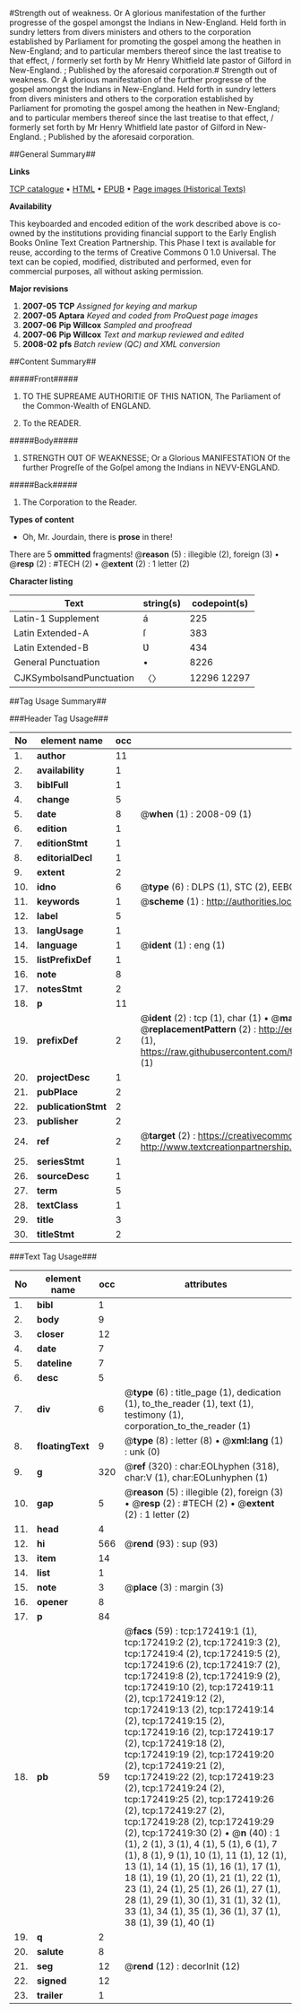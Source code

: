 #Strength out of weakness. Or A glorious manifestation of the further progresse of the gospel amongst the Indians in New-England. Held forth in sundry letters from divers ministers and others to the corporation established by Parliament for promoting the gospel among the heathen in New-England; and to particular members thereof since the last treatise to that effect, / formerly set forth by Mr Henry Whitfield late pastor of Gilford in New-England. ; Published by the aforesaid corporation.#
Strength out of weakness. Or A glorious manifestation of the further progresse of the gospel amongst the Indians in New-England. Held forth in sundry letters from divers ministers and others to the corporation established by Parliament for promoting the gospel among the heathen in New-England; and to particular members thereof since the last treatise to that effect, / formerly set forth by Mr Henry Whitfield late pastor of Gilford in New-England. ; Published by the aforesaid corporation.

##General Summary##

**Links**

[TCP catalogue](http://www.ota.ox.ac.uk/tcp/)  • 
[HTML](http://tei.it.ox.ac.uk/tcp/Texts-HTML/free/A96/A96422.html)  • 
[EPUB](http://tei.it.ox.ac.uk/tcp/Texts-EPUB/free/A96/A96422.epub) • 
[Page images (Historical Texts)](https://data.historicaltexts.jisc.ac.uk/view?pubId=eebo-45578505e&pageId=eebo-45578505e-172419-1)

**Availability**

This keyboarded and encoded edition of the
	       work described above is co-owned by the institutions
	       providing financial support to the Early English Books
	       Online Text Creation Partnership. This Phase I text is
	       available for reuse, according to the terms of Creative
	       Commons 0 1.0 Universal. The text can be copied,
	       modified, distributed and performed, even for
	       commercial purposes, all without asking permission.

**Major revisions**

1. __2007-05__ __TCP__ *Assigned for keying and markup*
1. __2007-05__ __Aptara__ *Keyed and coded from ProQuest page images*
1. __2007-06__ __Pip Willcox__ *Sampled and proofread*
1. __2007-06__ __Pip Willcox__ *Text and markup reviewed and edited*
1. __2008-02__ __pfs__ *Batch review (QC) and XML conversion*

##Content Summary##

#####Front#####

1. TO THE
SUPREAME AUTHORITIE
OF THIS NATION,
The Parliament of the Common-Wealth
of ENGLAND.

1. To the READER.

#####Body#####

1. STRENGTH
OƲT OF
WEAKNESSE;
Or a Glorious
MANIFESTATION
Of the further Progreſſe of
the Goſpel among the Indians
in NEVV-ENGLAND.

#####Back#####

1. The Corporation to the Reader.

**Types of content**

  * Oh, Mr. Jourdain, there is **prose** in there!

There are 5 **ommitted** fragments! 
 @__reason__ (5) : illegible (2), foreign (3)  •  @__resp__ (2) : #TECH (2)  •  @__extent__ (2) : 1 letter (2)

**Character listing**


|Text|string(s)|codepoint(s)|
|---|---|---|
|Latin-1 Supplement|á|225|
|Latin Extended-A|ſ|383|
|Latin Extended-B|Ʋ|434|
|General Punctuation|•|8226|
|CJKSymbolsandPunctuation|〈〉|12296 12297|

##Tag Usage Summary##

###Header Tag Usage###

|No|element name|occ|attributes|
|---|---|---|---|
|1.|__author__|11||
|2.|__availability__|1||
|3.|__biblFull__|1||
|4.|__change__|5||
|5.|__date__|8| @__when__ (1) : 2008-09 (1)|
|6.|__edition__|1||
|7.|__editionStmt__|1||
|8.|__editorialDecl__|1||
|9.|__extent__|2||
|10.|__idno__|6| @__type__ (6) : DLPS (1), STC (2), EEBO-CITATION (1), OCLC (1), VID (1)|
|11.|__keywords__|1| @__scheme__ (1) : http://authorities.loc.gov/ (1)|
|12.|__label__|5||
|13.|__langUsage__|1||
|14.|__language__|1| @__ident__ (1) : eng (1)|
|15.|__listPrefixDef__|1||
|16.|__note__|8||
|17.|__notesStmt__|2||
|18.|__p__|11||
|19.|__prefixDef__|2| @__ident__ (2) : tcp (1), char (1)  •  @__matchPattern__ (2) : ([0-9\-]+):([0-9IVX]+) (1), (.+) (1)  •  @__replacementPattern__ (2) : http://eebo.chadwyck.com/downloadtiff?vid=$1&page=$2 (1), https://raw.githubusercontent.com/textcreationpartnership/Texts/master/tcpchars.xml#$1 (1)|
|20.|__projectDesc__|1||
|21.|__pubPlace__|2||
|22.|__publicationStmt__|2||
|23.|__publisher__|2||
|24.|__ref__|2| @__target__ (2) : https://creativecommons.org/publicdomain/zero/1.0/ (1), http://www.textcreationpartnership.org/docs/. (1)|
|25.|__seriesStmt__|1||
|26.|__sourceDesc__|1||
|27.|__term__|5||
|28.|__textClass__|1||
|29.|__title__|3||
|30.|__titleStmt__|2||


###Text Tag Usage###

|No|element name|occ|attributes|
|---|---|---|---|
|1.|__bibl__|1||
|2.|__body__|9||
|3.|__closer__|12||
|4.|__date__|7||
|5.|__dateline__|7||
|6.|__desc__|5||
|7.|__div__|6| @__type__ (6) : title_page (1), dedication (1), to_the_reader (1), text (1), testimony (1), corporation_to_the_reader (1)|
|8.|__floatingText__|9| @__type__ (8) : letter (8)  •  @__xml:lang__ (1) : unk (0)|
|9.|__g__|320| @__ref__ (320) : char:EOLhyphen (318), char:V (1), char:EOLunhyphen (1)|
|10.|__gap__|5| @__reason__ (5) : illegible (2), foreign (3)  •  @__resp__ (2) : #TECH (2)  •  @__extent__ (2) : 1 letter (2)|
|11.|__head__|4||
|12.|__hi__|566| @__rend__ (93) : sup (93)|
|13.|__item__|14||
|14.|__list__|1||
|15.|__note__|3| @__place__ (3) : margin (3)|
|16.|__opener__|8||
|17.|__p__|84||
|18.|__pb__|59| @__facs__ (59) : tcp:172419:1 (1), tcp:172419:2 (2), tcp:172419:3 (2), tcp:172419:4 (2), tcp:172419:5 (2), tcp:172419:6 (2), tcp:172419:7 (2), tcp:172419:8 (2), tcp:172419:9 (2), tcp:172419:10 (2), tcp:172419:11 (2), tcp:172419:12 (2), tcp:172419:13 (2), tcp:172419:14 (2), tcp:172419:15 (2), tcp:172419:16 (2), tcp:172419:17 (2), tcp:172419:18 (2), tcp:172419:19 (2), tcp:172419:20 (2), tcp:172419:21 (2), tcp:172419:22 (2), tcp:172419:23 (2), tcp:172419:24 (2), tcp:172419:25 (2), tcp:172419:26 (2), tcp:172419:27 (2), tcp:172419:28 (2), tcp:172419:29 (2), tcp:172419:30 (2)  •  @__n__ (40) : 1 (1), 2 (1), 3 (1), 4 (1), 5 (1), 6 (1), 7 (1), 8 (1), 9 (1), 10 (1), 11 (1), 12 (1), 13 (1), 14 (1), 15 (1), 16 (1), 17 (1), 18 (1), 19 (1), 20 (1), 21 (1), 22 (1), 23 (1), 24 (1), 25 (1), 26 (1), 27 (1), 28 (1), 29 (1), 30 (1), 31 (1), 32 (1), 33 (1), 34 (1), 35 (1), 36 (1), 37 (1), 38 (1), 39 (1), 40 (1)|
|19.|__q__|2||
|20.|__salute__|8||
|21.|__seg__|12| @__rend__ (12) : decorInit (12)|
|22.|__signed__|12||
|23.|__trailer__|1||

